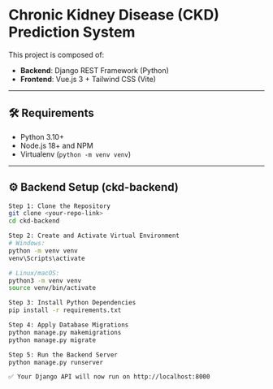 # Chronic Kidney Disease (CKD) Prediction System

This project is composed of:

- **Backend**: Django REST Framework (Python)
- **Frontend**: Vue.js 3 + Tailwind CSS (Vite)

---

## 🛠 Requirements

- Python 3.10+
- Node.js 18+ and NPM
- Virtualenv (`python -m venv venv`)

---

## ⚙️ Backend Setup (ckd-backend)

```bash
Step 1: Clone the Repository
git clone <your-repo-link>
cd ckd-backend

Step 2: Create and Activate Virtual Environment
# Windows:
python -m venv venv
venv\Scripts\activate

# Linux/macOS:
python3 -m venv venv
source venv/bin/activate

Step 3: Install Python Dependencies
pip install -r requirements.txt

Step 4: Apply Database Migrations
python manage.py makemigrations
python manage.py migrate

Step 5: Run the Backend Server
python manage.py runserver

✅ Your Django API will now run on http://localhost:8000
